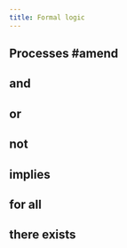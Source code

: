 ```yaml
---
title: Formal logic
---
```


## Processes #amend
## and
## or
## not
## implies
## for all
## there exists
